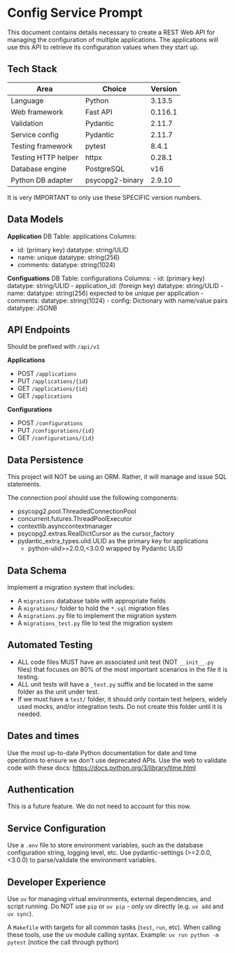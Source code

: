 # Config Service Prompt

This document contains details necessary to create a REST Web API for managing the configuration of multiple applications. The applications will use this API to retrieve its configuration values when they start up.

## Tech Stack

| Area                 | Choice          | Version |
|----------------------|-----------------|---------|
| Language             | Python          | 3.13.5  |
| Web framework        | Fast API        | 0.116.1 |
| Validation           | Pydantic        | 2.11.7  |
| Service config       | Pydantic        | 2.11.7  |
| Testing framework    | pytest          | 8.4.1   |
| Testing HTTP helper  | httpx           | 0.28.1  |
| Database engine      | PostgreSQL      | v16     |
| Python DB adapter    | psycopg2-binary | 2.9.10  |

It is very IMPORTANT to only use these SPECIFIC version numbers.

## Data Models

**Application**
DB Table: applications
Columns:
  - id: (primary key) datatype: string/ULID
  - name: unique datatype: string(256)
  - comments: datatype: string(1024)

**Configuations**
DB Table: configurations
Columns:
    - id: (primary key) datatype: string/ULID
    - application_id: (foreign key) datatype: string/ULID
    - name: datatype: string(256) expected to be unique per application
    - comments: datatype: string(1024)
    - config: Dictionary with name/value pairs datatype: JSONB 

## API Endpoints

Should be prefixed with `/api/v1`

**Applications**
  - POST `/applications`
  - PUT `/applications/{id}`
  - GET `/applications/{id}`
  - GET `/applications`

**Configurations**
  - POST `/configurations`
  - PUT `/configurations/{id}`
  - GET `/configurations/{id}`

## Data Persistence

This project will NOT be using an ORM. Rather, it will manage and issue SQL statements.

The connection pool should use the following components:
- psycopg2.pool.ThreadedConnectionPool
- concurrent.futures.ThreadPoolExecutor
- contextlib.asynccontextmanager
- psycopg2.extras.RealDictCursor as the cursor_factory
- pydantic_extra_types.ulid.ULID as the primary key for applications
  - python-ulid>=2.0.0,<3.0.0 wrapped by Pydantic ULID

## Data Schema

Implement a migration system that includes:
- A `migrations` database table with appropriate fields
- A `migrations/` folder to hold the `*.sql` migration files
- A `migrations.py` file to implement the migration system
- A `migrations_test.py` file to test the migration system

## Automated Testing

- ALL code files MUST have an associated unit test (NOT `__init__.py` files) that focuses on 80% of the most important scenarios in the file it is testing.
- ALL unit tests will have a `_test.py` suffix and be located in the same folder as the unit under test.
- If we must have a `test/` folder, it should only contain test helpers, widely used mocks, and/or integration tests. Do not create this folder until it is needed.

## Dates and times

Use the most up-to-date Python documentation for date and time operations to ensure we don't use deprecated APIs. Use the web to validate code with these docs: https://docs.python.org/3/library/time.html

## Authentication

This is a future feature. We do not need to account for this now.

## Service Configuration

Use a `.env` file to store environment variables, such as the database configuration string, logging level, etc. Use pydantic-settings (>=2.0.0,<3.0.0) to parse/validate the environment variables.

## Developer Experience

Use `uv` for managing virtual environments, external dependencies, and script running. Do NOT use `pip` or `uv pip` - only uv directly (e.g. `uv add` and `uv sync`).

A `Makefile` with targets for all common tasks (`test`, `run`, etc). When calling these tools, use the uv module calling syntax. Example: `uv run python -m pytest` (notice the call through python)
